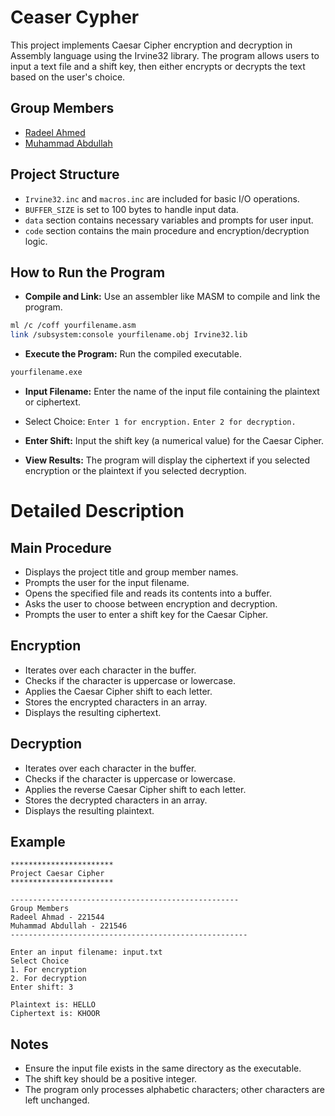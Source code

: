 # Ceaser Cypher
This project implements Caesar Cipher encryption and decryption in Assembly language using the Irvine32 library. The program allows users to input a text file and a shift key, then either encrypts or decrypts the text based on the user's choice.

## Group Members
- [Radeel Ahmed](https://github.com/RadeelAhmad)
- [Muhammad Abdullah](https://github.com/iabdullah215)

## Project Structure
- `Irvine32.inc` and `macros.inc` are included for basic I/O operations.
- `BUFFER_SIZE` is set to 100 bytes to handle input data.
- `data` section contains necessary variables and prompts for user input.
- `code` section contains the main procedure and encryption/decryption logic.

## How to Run the Program

- **Compile and Link:** Use an assembler like MASM to compile and link the program.

```bash
ml /c /coff yourfilename.asm
link /subsystem:console yourfilename.obj Irvine32.lib
```
- **Execute the Program:** Run the compiled executable.

```bash
yourfilename.exe
```

- **Input Filename:** Enter the name of the input file containing the plaintext or ciphertext.

- Select Choice:
`Enter 1 for encryption.`
`Enter 2 for decryption.`

- **Enter Shift:** Input the shift key (a numerical value) for the Caesar Cipher.

- **View Results:** The program will display the ciphertext if you selected encryption or the plaintext if you selected decryption.

# Detailed Description
## Main Procedure
- Displays the project title and group member names.
- Prompts the user for the input filename.
- Opens the specified file and reads its contents into a buffer.
- Asks the user to choose between encryption and decryption.
- Prompts the user to enter a shift key for the Caesar Cipher.

## Encryption
- Iterates over each character in the buffer.
- Checks if the character is uppercase or lowercase.
- Applies the Caesar Cipher shift to each letter.
- Stores the encrypted characters in an array.
- Displays the resulting ciphertext.

## Decryption
- Iterates over each character in the buffer.
- Checks if the character is uppercase or lowercase.
- Applies the reverse Caesar Cipher shift to each letter.
- Stores the decrypted characters in an array.
- Displays the resulting plaintext.

## Example

```console
***********************
Project Caesar Cipher
***********************

---------------------------------------------------
Group Members
Radeel Ahmad - 221544
Muhammad Abdullah - 221546
-----------------------------------------------------

Enter an input filename: input.txt
Select Choice
1. For encryption
2. For decryption
Enter shift: 3

Plaintext is: HELLO
Ciphertext is: KHOOR
```

## Notes
- Ensure the input file exists in the same directory as the executable.
- The shift key should be a positive integer.
- The program only processes alphabetic characters; other characters are left unchanged.
